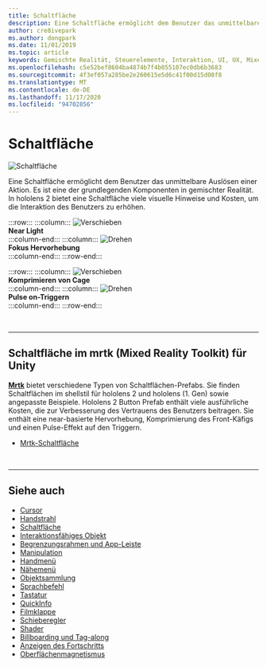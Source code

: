 ```yaml
---
title: Schaltfläche
description: Eine Schaltfläche ermöglicht dem Benutzer das unmittelbare Auslösen einer Aktion. Es ist eine der grundlegenden Komponenten in gemischter Realität.
author: cre8ivepark
ms.author: dongpark
ms.date: 11/01/2019
ms.topic: article
keywords: Gemischte Realität, Steuerelemente, Interaktion, UI, UX, Mixed Reality-Headset, Windows Mixed Reality-Headset, Virtual Reality-Headset, hololens, mrtk, Mixed Reality Toolkit, Schaltfläche
ms.openlocfilehash: c5e52bef8604ba4874b7f4b055107ec0db6b3683
ms.sourcegitcommit: 4f3ef057a285be2e260615e5d6c41f00d15d08f8
ms.translationtype: MT
ms.contentlocale: de-DE
ms.lasthandoff: 11/17/2020
ms.locfileid: "94702856"
---
```

# <a name="button"></a>Schaltfläche

![Schaltfläche](images/UX_Hero_Button.jpg)

Eine Schaltfläche ermöglicht dem Benutzer das unmittelbare Auslösen einer Aktion. Es ist eine der grundlegenden Komponenten in gemischter Realität. In hololens 2 bietet eine Schaltfläche viele visuelle Hinweise und Kosten, um die Interaktion des Benutzers zu erhöhen. 


:::row:::
    :::column:::
       ![Verschieben](images/UX_Button_Affordance_ProximityLight.jpg)<br>
       **Near Light**<br>
    :::column-end:::
    :::column:::
       ![Drehen](images/UX_Button_Affordance_FocusHighlight.jpg)<br>
        **Fokus Hervorhebung**<br>
    :::column-end:::
:::row-end:::

:::row:::
    :::column:::
       ![Verschieben](images/UX_Button_Affordance_Compression.jpg)<br>
       **Komprimieren von Cage**<br>
    :::column-end:::
    :::column:::
       ![Drehen](images/UX_Button_Affordance_Pulse.jpg)<br>
        **Pulse on-Triggern**<br>
    :::column-end:::
:::row-end:::

<br>


---

## <a name="button-in-mrtkmixed-reality-toolkit-for-unity"></a>Schaltfläche im mrtk (Mixed Reality Toolkit) für Unity
**[Mrtk](https://github.com/Microsoft/MixedRealityToolkit-Unity)** bietet verschiedene Typen von Schaltflächen-Prefabs. Sie finden Schaltflächen im shellstil für hololens 2 und hololens (1. Gen) sowie angepasste Beispiele. Hololens 2 Button Prefab enthält viele ausführliche Kosten, die zur Verbesserung des Vertrauens des Benutzers beitragen. Sie enthält eine near-basierte Hervorhebung, Komprimierung des Front-Käfigs und einen Pulse-Effekt auf den Triggern.

* [Mrtk-Schaltfläche](https://microsoft.github.io/MixedRealityToolkit-Unity/Documentation/README_Button.html)



<br>

---


## <a name="see-also"></a>Siehe auch

* [Cursor](cursors.md)
* [Handstrahl](point-and-commit.md)
* [Schaltfläche](button.md)
* [Interaktionsfähiges Objekt](interactable-object.md)
* [Begrenzungsrahmen und App-Leiste](app-bar-and-bounding-box.md)
* [Manipulation](direct-manipulation.md)
* [Handmenü](hand-menu.md)
* [Nähemenü](near-menu.md)
* [Objektsammlung](object-collection.md)
* [Sprachbefehl](voice-input.md)
* [Tastatur](keyboard.md)
* [QuickInfo](tooltip.md)
* [Filmklappe](slate.md)
* [Schieberegler](slider.md)
* [Shader](shader.md)
* [Billboarding und Tag-along](billboarding-and-tag-along.md)
* [Anzeigen des Fortschritts](progress.md)
* [Oberflächenmagnetismus](surface-magnetism.md)
